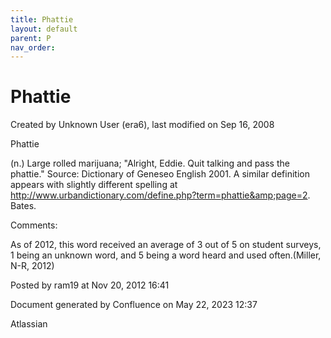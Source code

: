 ```yaml
---
title: Phattie
layout: default
parent: P
nav_order:
---
```


# Phattie

Created by  Unknown User (era6), last modified on Sep 16, 2008

Phattie

(n.) Large rolled marijuana; &quot;Alright, Eddie. Quit talking and pass the phattie.&quot; Source: Dictionary of Geneseo English 2001. A similar definition appears with slightly different spelling at http://www.urbandictionary.com/define.php?term=phattie&amp;page=2. Bates.

Comments:

As of 2012, this word received an average of 3 out of 5 on student surveys, 1 being an unknown word, and 5 being a word heard and used often.(Miller, N-R, 2012)

Posted by ram19 at Nov 20, 2012 16:41

Document generated by Confluence on May 22, 2023 12:37

Atlassian
